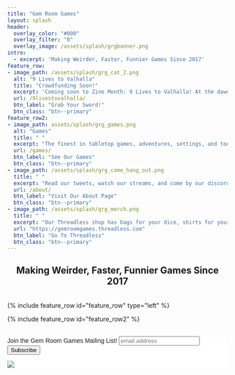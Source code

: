 ```yaml
---
title: "Gem Room Games"
layout: splash
header:
  overlay_color: "#000"
  overlay_filter: "0"
  overlay_image: /assets/splash/grgbanner.png
intro:
  - excerpt: 'Making Weirder, Faster, Funnier Games Since 2017'
feature_row:
- image_path: /assets/splash/grg_cat_2.png
  alt: "9 Lives to Valhalla"
  title: "Crowdfunding Soon!"
  excerpt: 'Coming soon to Zine Month: 9 Lives to Valhalla! At the dawn of The Age of Beasts, a warband of death metal viking cats led personally by DEATH leave a wake of blood and carnage against those who love the leash. Nine lives to stalk the earth! Nine times to die with sword in paw! Nine Lives to Valhalla!'
  url: /9livestovalhalla/
  btn_label: "Grab Your Sword!"
  btn_class: "btn--primary"
feature_row2:
- image_path: assets/splash/grg_games.png
  alt: "Games"
  title: " "
  excerpt: "The finest in tabletop games, adventures, settings, and tools, available now!"
  url: /games/
  btn_label: "See Our Games"
  btn_class: "btn--primary"
- image_path: /assets/splash/grg_come_hang_out.png
  title: " "
  excerpt: "Read our tweets, watch our streams, and come by our discord to chat!"
  url: /about/
  btn_label: "Visit Our About Page"
  btn_class: "btn--primary"
- image_path: /assets/splash/grg_merch.png
  title: " "
  excerpt: "Our Threadless shop has bags for your dice, shirts for your body, and more!"
  url: "https://gemroomgames.threadless.com"
  btn_label: "Go To Threadless"
  btn_class: "btn--primary"
---
```

<center>
<h2>Making Weirder, Faster, Funnier Games Since 2017</h2>
</center>
<br>
{% include feature_row id="feature_row" type="left" %}

{% include feature_row id="feature_row2" %}

<br>
<!-- Begin Mailchimp Signup Form -->
<link href="//cdn-images.mailchimp.com/embedcode/horizontal-slim-10_7_dtp.css" rel="stylesheet" type="text/css">
<style type="text/css">
	#mc_embed_signup{background:#fff; clear:left; font:14px Helvetica,Arial,sans-serif; width:100%;}
	/* Add your own Mailchimp form style overrides in your site stylesheet or in this style block.
	   We recommend moving this block and the preceding CSS link to the HEAD of your HTML file. */
</style>
<div id="mc_embed_signup">
<form action="https://gemroomgames.us3.list-manage.com/subscribe/post?u=37261691aba985b7cdeaf9d8b&amp;id=9059331c9e" method="post" id="mc-embedded-subscribe-form" name="mc-embedded-subscribe-form" class="validate" target="_blank" novalidate>
    <div id="mc_embed_signup_scroll">
	<label for="mce-EMAIL">Join the Gem Room Games Mailing List!</label>
	<input type="email" value="" name="EMAIL" class="email" id="mce-EMAIL" placeholder="email address" required>
    <!-- real people should not fill this in and expect good things - do not remove this or risk form bot signups-->
    <div style="position: absolute; left: -5000px;" aria-hidden="true"><input type="text" name="b_37261691aba985b7cdeaf9d8b_9059331c9e" tabindex="-1" value=""></div>
        <div class="clear foot">
           <input type="submit" value="Subscribe" name="subscribe" id="mc-embedded-subscribe" class="button">
        </div>
	<p><a href="http://eepurl.com/hRqINX" title="Mailchimp - email marketing made easy and fun"><img class="referralBadge" src="https://eep.io/mc-cdn-images/template_images/branding_logo_text_dark_dtp.svg"></a></p>
    </div>
</form>
</div>

<!--End mc_embed_signup-->

<script src='https://storage.ko-fi.com/cdn/scripts/overlay-widget.js'></script>
<script>
  kofiWidgetOverlay.draw('gemroomgames', {
    'type': 'floating-chat',
    'floating-chat.donateButton.text': 'Support Us',
    'floating-chat.donateButton.background-color': '#794bc4',
    'floating-chat.donateButton.text-color': '#fff'
  });
</script>
